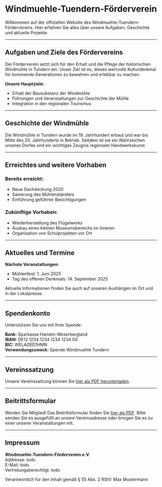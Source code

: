 # Windmuehle-Tuendern-Förderverein

Willkommen auf der offiziellen Website des Windmuehle-Tuendern-Fördervereins. Hier erfahren Sie alles über unsere Aufgaben, Geschichte und aktuelle Projekte.

---

## Aufgaben und Ziele des Fördervereins

Der Förderverein setzt sich für den Erhalt und die Pflege der historischen Windmühle in Tundern ein. Unser Ziel ist es, dieses wertvolle Kulturdenkmal für kommende Generationen zu bewahren und erlebbar zu machen.

**Unsere Hauptziele:**
- Erhalt der Bausubstanz der Windmühle
- Führungen und Veranstaltungen zur Geschichte der Mühle
- Integration in den regionalen Tourismus

---

## Geschichte der Windmühle

Die Windmühle in Tundern wurde im 19. Jahrhundert erbaut und war bis Mitte des 20. Jahrhunderts in Betrieb. Seitdem ist sie ein Wahrzeichen unseres Dorfes und ein wichtiges Zeugnis regionaler Handwerkskunst.

---

## Erreichtes und weitere Vorhaben

### Bereits erreicht:
- Neue Dachdeckung 2020
- Sanierung des Mühlenständers
- Einführung geführter Besichtigungen

### Zukünftige Vorhaben:
- Wiederherstellung des Flügelwerks
- Ausbau eines kleinen Museumsbereichs im Inneren
- Organisation von Schulprojekten vor Ort

---

## Aktuelles und Termine

**Nächste Veranstaltungen:**
- Mühlenfest: 1. Juni 2025
- Tag des offenen Denkmals: 14. September 2025

Aktuelle Informationen finden Sie auch auf unseren Aushängen im Ort und in der Lokalpresse.

---

## Spendenkonto

Unterstützen Sie uns mit Ihrer Spende:

**Bank:** Sparkasse Hameln-Weserbergland  
**IBAN:** DE12 1234 1234 1234 1234 00  
**BIC:** WELADED1HMN  
**Verwendungszweck:** Spende Windmuehle Tundern

---

## Vereinssatzung

Unsere Vereinssatzung können Sie [hier als PDF herunterladen](./satzung.pdf).

---

## Beitrittsformular

Werden Sie Mitglied! Das Beitrittsformular finden Sie [hier als PDF](./beitritt.pdf). Bitte senden Sie es ausgefüllt an unsere Vereinsadresse oder bringen Sie es zu einer unserer Veranstaltungen mit.

---

## Impressum

**Windmuehle-Tuendern-Förderverein e.V.**  
Addresse: todo  
E-Mail: todo  
Vertretungsberechtigt: todo

Verantwortlich für den Inhalt gemäß § 55 Abs. 2 RStV: Max Mustermann
